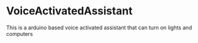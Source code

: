# VoiceActivatedAssistant
This is a arduino based voice activated assistant that can turn on lights and computers 
